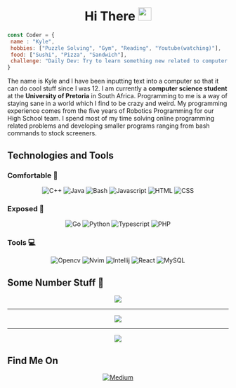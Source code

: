 <div align="center">
<h1>Hi There <img src="https://raw.githubusercontent.com/MartinHeinz/MartinHeinz/master/wave.gif" width="30px">
</h1></div>


```javascript
const Coder = {
 name : "Kyle",
 hobbies: ["Puzzle Solving", "Gym", "Reading", "Youtube(watching)"],
 food: ["Sushi", "Pizza", "Sandwich"],
 challenge: "Daily Dev: Try to learn something new related to computer science"
}
```

The name is Kyle and I have been inputting text into a computer so that it can do cool stuff since I was 12. I am currently a **computer science student** at the **University of Pretoria** in South Africa. Programming to me is a way of staying sane in a world which I find to be crazy and weird.
My programming experience comes from the five years of Robotics Programming for our High School team. I spend most of my time solving online
programming related problems and developing smaller programs ranging from bash commands to stock screeners.

## Technologies and Tools 

### Comfortable 🔧
<div align="center">

![C++](https://img.shields.io/badge/C++-blue?style=for-the-badge&logo=cplusplus)
![Java](https://img.shields.io/badge/Java-red?style=for-the-badge&logo=java)
![Bash](https://img.shields.io/badge/Bash-black?style=for-the-badge&logo=byte)
![Javascript](https://img.shields.io/badge/Javascript-white?style=for-the-badge&logo=javascript)
![HTML](https://img.shields.io/badge/HTML-orange?style=for-the-badge&logo=html5)
![CSS](https://img.shields.io/badge/CSS-purple?style=for-the-badge&logo=css3)

</div>


### Exposed 🔧
<div align="center">

![Go](https://img.shields.io/badge/Go-blue?style=for-the-badge&logo=go)
![Python](https://img.shields.io/badge/Python-yellow?style=for-the-badge&logo=python)
![Typescript](https://img.shields.io/badge/Typescript-lightblue?style=for-the-badge&logo=typescript)
![PHP](https://img.shields.io/badge/PHP-green?style=for-the-badge&logo=php)

</div>

### Tools 💻
<div align="center">

![Opencv](https://img.shields.io/badge/Opencv-cyan?style=for-the-badge&logo=opencv)
![Nvim](https://img.shields.io/badge/Vim-green?style=for-the-badge&logo=neovim)
![Intellij](https://img.shields.io/badge/Intellij-orange?style=for-the-badge&logo=intellijidea)
![React](https://img.shields.io/badge/React-blue?style=for-the-badge&logo=react)
![MySQL](https://img.shields.io/badge/MySQL-magenta?style=for-the-badge&logo=mysql)

</div>

## Some Number Stuff 🧮

<div align="center">
<img align="center" src="http://github-readme-streak-stats.herokuapp.com?user=sKorpion19091&theme=nord&hide_border=true">
<hr /> 
<img align="center" src="https://activity-graph.herokuapp.com/graph?username=sKorpion19091&theme=github">
<hr />
<img align="center" src="https://github-readme-stats.vercel.app/api/top-langs/?username=sKorpion19091&show_icons=true&theme=nord">
</div>

## Find Me On
<div align="center">
 <a href="https://skorpion19091.medium.com/">
  
![Medium](https://img.shields.io/badge/-Medium-black?logo=medium)

 </a>
</div>

